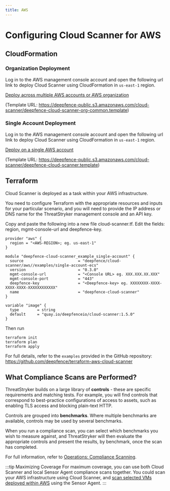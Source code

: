 ```yaml
---
title: AWS
---
```


# Configuring Cloud Scanner for AWS

## CloudFormation

### Organization Deployment

Log in to the AWS management console account and open the following url link to deploy Cloud Scanner using CloudFormation in `us-east-1` region.

[Deploy across multiple AWS accounts or AWS organization](https://us-east-1.console.aws.amazon.com/cloudformation/home?region=us-east-1#/stacks/create/review?templateURL=https://deepfence-public.s3.amazonaws.com/cloud-scanner/deepfence-cloud-scanner-org-common.template&stackName=Deepfence-Cloud-Scanner&param_CloudScannerImage=quay.io/deepfenceio/cloud-scanner:1.5.0)

(Template URL: https://deepfence-public.s3.amazonaws.com/cloud-scanner/deepfence-cloud-scanner-org-common.template)

### Single Account Deployment

Log in to the AWS management console account and open the following url link to deploy Cloud Scanner using CloudFormation in `us-east-1` region.

[Deploy on a single AWS account](https://us-east-1.console.aws.amazon.com/cloudformation/home?region=us-east-1#/stacks/create/review?templateURL=https://deepfence-public.s3.amazonaws.com/cloud-scanner/deepfence-cloud-scanner.template&stackName=Deepfence-Cloud-Scanner&param_CloudScannerImage=quay.io/deepfenceio/cloud-scanner:1.5.0)

(Template URL: https://deepfence-public.s3.amazonaws.com/cloud-scanner/deepfence-cloud-scanner.template)

## Terraform

Cloud Scanner is deployed as a task within your AWS infrastructure.

You need to configure Terraform with the appropriate resources and inputs for your particular scenario, and you will need to provide the IP address or DNS name for the ThreatStryker management console and an API key.

Copy and paste the following into a new file cloud-scanner.tf. Edit the fields: region, mgmt-console-url and deepfence-key.
```shell
provider "aws" {
  region = "<AWS-REGION>; eg. us-east-1"
}

module "deepfence-cloud-scanner_example_single-account" {
  source                        = "deepfence/cloud-scanner/aws//examples/single-account-ecs"
  version                       = "0.3.0"
  mgmt-console-url              = "<Console URL> eg. XXX.XXX.XX.XXX"
  mgmt-console-port             = "443"
  deepfence-key                 = "<Deepfence-key> eg. XXXXXXXX-XXXX-XXXX-XXXX-XXXXXXXXXXXX"
  name                          = "deepfence-cloud-scanner"
}

variable "image" {
  type        = string
  default     = "quay.io/deepfenceio/cloud-scanner:1.5.0"
}
```

Then run
```shell
terraform init
terraform plan
terraform apply
```

For full details, refer to the `examples` provided in the GitHub repository: https://github.com/deepfence/terraform-aws-cloud-scanner

## What Compliance Scans are Performed?

ThreatStryker builds on a large library of **controls** - these are specific requirements and matching tests.  For example, you will find controls that correspond to best-practice configurations of access to assets, such as enabling TLS access and blocking plain-text HTTP.

Controls are grouped into **benchmarks**. Where multiple benchmarks are available, controls may be used by several benchmarks.

When you run a compliance scan, you can select which benchmarks you wish to measure against, and ThreatStryker will then evaluate the appropriate controls and present the results, by benchmark, once the scan has completed.

For full information, refer to [Operations: Compliance Scanning](/docs/operations/compliance).

:::tip Maximizing Coverage
For maximum coverage, you can use both Cloud Scanner and local Sensor Agent compliance scans together. You could scan your AWS infrastructure using Cloud Scanner, and [scan selected VMs deployed within AWS](other) using the Sensor Agent.
:::
